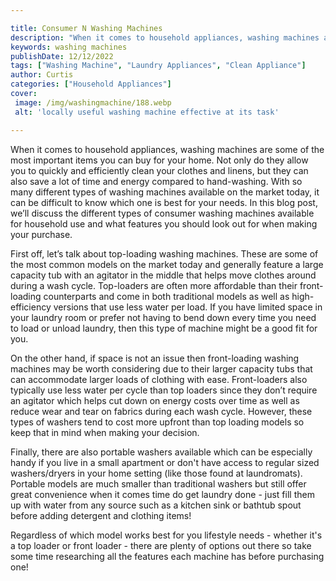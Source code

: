 ```yaml
---

title: Consumer N Washing Machines
description: "When it comes to household appliances, washing machines are some of the most important items you can buy for your home. Not only d...learn about it in this post"
keywords: washing machines
publishDate: 12/12/2022
tags: ["Washing Machine", "Laundry Appliances", "Clean Appliance"]
author: Curtis
categories: ["Household Appliances"]
cover: 
 image: /img/washingmachine/188.webp
 alt: 'locally useful washing machine effective at its task'

---
```


When it comes to household appliances, washing machines are some of the most important items you can buy for your home. Not only do they allow you to quickly and efficiently clean your clothes and linens, but they can also save a lot of time and energy compared to hand-washing. With so many different types of washing machines available on the market today, it can be difficult to know which one is best for your needs. In this blog post, we’ll discuss the different types of consumer washing machines available for household use and what features you should look out for when making your purchase.

First off, let’s talk about top-loading washing machines. These are some of the most common models on the market today and generally feature a large capacity tub with an agitator in the middle that helps move clothes around during a wash cycle. Top-loaders are often more affordable than their front-loading counterparts and come in both traditional models as well as high-efficiency versions that use less water per load. If you have limited space in your laundry room or prefer not having to bend down every time you need to load or unload laundry, then this type of machine might be a good fit for you.

On the other hand, if space is not an issue then front-loading washing machines may be worth considering due to their larger capacity tubs that can accommodate larger loads of clothing with ease. Front-loaders also typically use less water per cycle than top loaders since they don’t require an agitator which helps cut down on energy costs over time as well as reduce wear and tear on fabrics during each wash cycle. However, these types of washers tend to cost more upfront than top loading models so keep that in mind when making your decision. 

Finally, there are also portable washers available which can be especially handy if you live in a small apartment or don't have access to regular sized washers/dryers in your home setting (like those found at laundromats). Portable models are much smaller than traditional washers but still offer great convenience when it comes time do get laundry done - just fill them up with water from any source such as a kitchen sink or bathtub spout before adding detergent and clothing items! 

Regardless of which model works best for you lifestyle needs - whether it's a top loader or front loader - there are plenty of options out there so take some time researching all the features each machine has before purchasing one!

